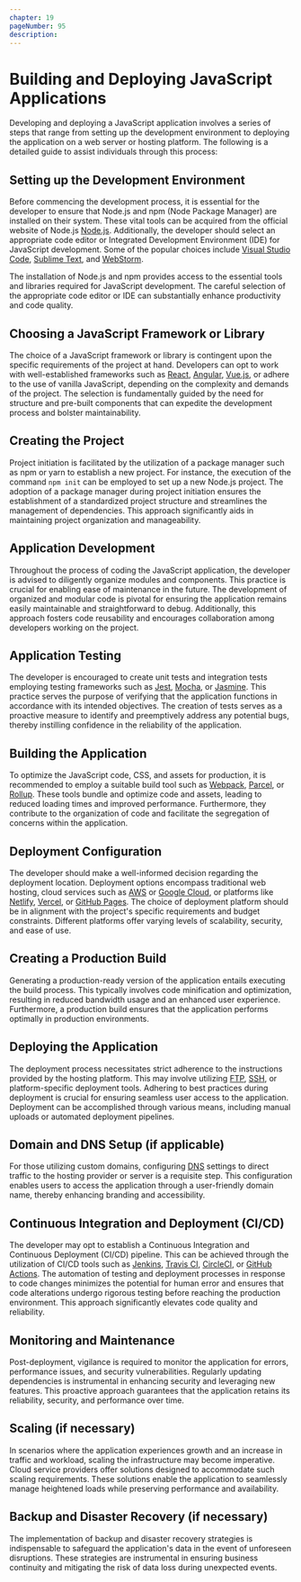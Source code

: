```yaml
---
chapter: 19
pageNumber: 95
description: 
---
```

# Building and Deploying JavaScript Applications

Developing and deploying a JavaScript application involves a series of steps that range from setting up the development environment to deploying the application on a web server or hosting platform. The following is a detailed guide to assist individuals through this process:

## Setting up the Development Environment

Before commencing the development process, it is essential for the developer to ensure that Node.js and npm (Node Package Manager) are installed on their system. These vital tools can be acquired from the official website of Node.js [Node.js](https://nodejs.org/). Additionally, the developer should select an appropriate code editor or Integrated Development Environment (IDE) for JavaScript development. Some of the popular choices include [Visual Studio Code](https://code.visualstudio.com/), [Sublime Text](https://www.sublimetext.com/), and [WebStorm](https://www.jetbrains.com/webstorm/).

The installation of Node.js and npm provides access to the essential tools and libraries required for JavaScript development. The careful selection of the appropriate code editor or IDE can substantially enhance productivity and code quality.

## Choosing a JavaScript Framework or Library

The choice of a JavaScript framework or library is contingent upon the specific requirements of the project at hand. Developers can opt to work with well-established frameworks such as [React](https://react.dev/), [Angular](https://angularjs.org/), [Vue.js](https://vuejs.org/), or adhere to the use of vanilla JavaScript, depending on the complexity and demands of the project. The selection is fundamentally guided by the need for structure and pre-built components that can expedite the development process and bolster maintainability.

## Creating the Project

Project initiation is facilitated by the utilization of a package manager such as npm or yarn to establish a new project. For instance, the execution of the command `npm init` can be employed to set up a new Node.js project. The adoption of a package manager during project initiation ensures the establishment of a standardized project structure and streamlines the management of dependencies. This approach significantly aids in maintaining project organization and manageability.

## Application Development

Throughout the process of coding the JavaScript application, the developer is advised to diligently organize modules and components. This practice is crucial for enabling ease of maintenance in the future. The development of organized and modular code is pivotal for ensuring the application remains easily maintainable and straightforward to debug. Additionally, this approach fosters code reusability and encourages collaboration among developers working on the project.

## Application Testing

The developer is encouraged to create unit tests and integration tests employing testing frameworks such as [Jest](https://jestjs.io/), [Mocha](https://mochajs.org/), or [Jasmine](https://jasmine.github.io/). This practice serves the purpose of verifying that the application functions in accordance with its intended objectives. The creation of tests serves as a proactive measure to identify and preemptively address any potential bugs, thereby instilling confidence in the reliability of the application.

## Building the Application

To optimize the JavaScript code, CSS, and assets for production, it is recommended to employ a suitable build tool such as [Webpack](https://webpack.js.org/), [Parcel](https://parceljs.org/), or [Rollup](https://rollupjs.org/). These tools bundle and optimize code and assets, leading to reduced loading times and improved performance. Furthermore, they contribute to the organization of code and facilitate the segregation of concerns within the application.

## Deployment Configuration

The developer should make a well-informed decision regarding the deployment location. Deployment options encompass traditional web hosting, cloud services such as [AWS](https://aws.amazon.com/) or [Google Cloud](https://cloud.google.com/), or platforms like [Netlify](https://www.netlify.com/), [Vercel](https://vercel.com/), or [GitHub Pages](https://pages.github.com/). The choice of deployment platform should be in alignment with the project's specific requirements and budget constraints. Different platforms offer varying levels of scalability, security, and ease of use.

## Creating a Production Build

Generating a production-ready version of the application entails executing the build process. This typically involves code minification and optimization, resulting in reduced bandwidth usage and an enhanced user experience. Furthermore, a production build ensures that the application performs optimally in production environments.

## Deploying the Application

The deployment process necessitates strict adherence to the instructions provided by the hosting platform. This may involve utilizing [FTP](https://en.wikipedia.org/wiki/File_Transfer_Protocol), [SSH](https://en.wikipedia.org/wiki/Secure_Shell), or platform-specific deployment tools. Adhering to best practices during deployment is crucial for ensuring seamless user access to the application. Deployment can be accomplished through various means, including manual uploads or automated deployment pipelines.

## Domain and DNS Setup (if applicable)

For those utilizing custom domains, configuring [DNS](https://www.cloudflare.com/learning/dns/what-is-dns/) settings to direct traffic to the hosting provider or server is a requisite step. This configuration enables users to access the application through a user-friendly domain name, thereby enhancing branding and accessibility.

## Continuous Integration and Deployment (CI/CD)

The developer may opt to establish a Continuous Integration and Continuous Deployment (CI/CD) pipeline. This can be achieved through the utilization of CI/CD tools such as [Jenkins](https://www.jenkins.io/), [Travis CI](https://www.travis-ci.com/), [CircleCI](https://circleci.com/), or [GitHub Actions](https://github.com/features/actions). The automation of testing and deployment processes in response to code changes minimizes the potential for human error and ensures that code alterations undergo rigorous testing before reaching the production environment. This approach significantly elevates code quality and reliability.

## Monitoring and Maintenance

Post-deployment, vigilance is required to monitor the application for errors, performance issues, and security vulnerabilities. Regularly updating dependencies is instrumental in enhancing security and leveraging new features. This proactive approach guarantees that the application retains its reliability, security, and performance over time.

## Scaling (if necessary)

In scenarios where the application experiences growth and an increase in traffic and workload, scaling the infrastructure may become imperative. Cloud service providers offer solutions designed to accommodate such scaling requirements. These solutions enable the application to seamlessly manage heightened loads while preserving performance and availability.

## Backup and Disaster Recovery (if necessary)

The implementation of backup and disaster recovery strategies is indispensable to safeguard the application's data in the event of unforeseen disruptions. These strategies are instrumental in ensuring business continuity and mitigating the risk of data loss during unexpected events.
